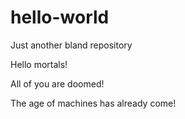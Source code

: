 # hello-world
Just another bland repository

Hello mortals!

All of you are doomed!

The age of machines has already come!

